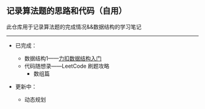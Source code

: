 ##  记录算法题的思路和代码（自用）
此仓库用于记录算法题的完成情况&&数据结构的学习笔记
***
* 已完成：   
  * 数据结构1——[力扣数据结构入门](https://leetcode-cn.com/study-plan/data-structures/)
  * 代码随想录——LeetCode 刷题攻略
      * 数组篇
    
* 更新中：   
  * 动态规划